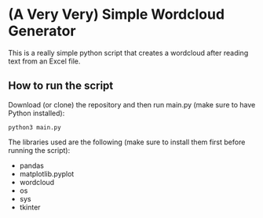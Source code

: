 # (A Very Very) Simple Wordcloud Generator
This is a really simple python script that creates a wordcloud after reading text from an Excel file.

## How to run the script
Download (or clone) the repository and then run main.py (make sure to have Python installed):
```
python3 main.py
```
The libraries used are the following (make sure to install them first before running the script):
- pandas
- matplotlib.pyplot
- wordcloud
- os
- sys
- tkinter
